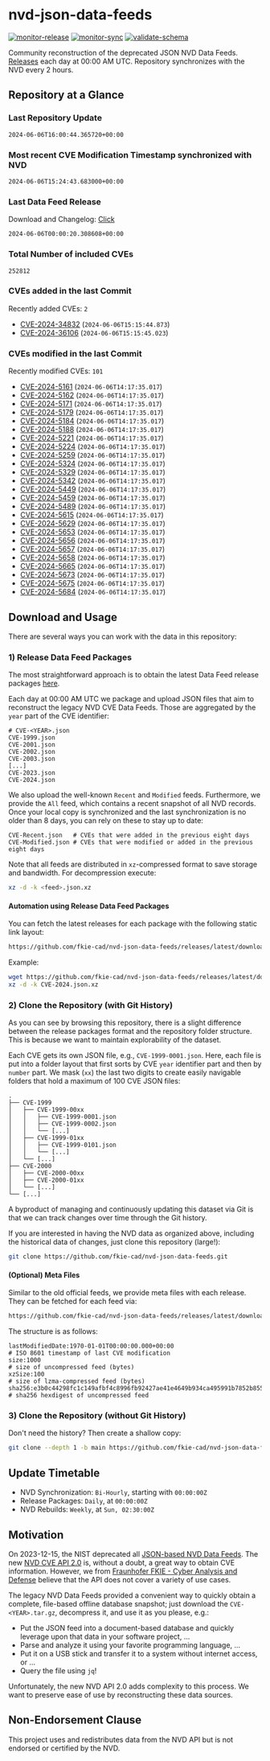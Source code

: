 # nvd-json-data-feeds

[![monitor-release](https://github.com/fkie-cad/nvd-json-data-feeds/actions/workflows/monitor_release.yml/badge.svg)](https://github.com/fkie-cad/nvd-json-data-feeds/actions/workflows/monitor_release.yml)
[![monitor-sync](https://github.com/fkie-cad/nvd-json-data-feeds/actions/workflows/monitor_sync.yml/badge.svg)](https://github.com/fkie-cad/nvd-json-data-feeds/actions/workflows/monitor_sync.yml)
[![validate-schema](https://github.com/fkie-cad/nvd-json-data-feeds/actions/workflows/validate_schema.yml/badge.svg)](https://github.com/fkie-cad/nvd-json-data-feeds/actions/workflows/validate_schema.yml)

Community reconstruction of the deprecated JSON NVD Data Feeds.
[Releases](https://github.com/fkie-cad/nvd-json-data-feeds/releases/latest) each day at 00:00 AM UTC.
Repository synchronizes with the NVD every 2 hours.

## Repository at a Glance

### Last Repository Update

```plain
2024-06-06T16:00:44.365720+00:00
```

### Most recent CVE Modification Timestamp synchronized with NVD

```plain
2024-06-06T15:24:43.683000+00:00
```

### Last Data Feed Release

Download and Changelog: [Click](https://github.com/fkie-cad/nvd-json-data-feeds/releases/latest)

```plain
2024-06-06T00:00:20.308608+00:00
```

### Total Number of included CVEs

```plain
252812
```

### CVEs added in the last Commit

Recently added CVEs: `2`

- [CVE-2024-34832](CVE-2024/CVE-2024-348xx/CVE-2024-34832.json) (`2024-06-06T15:15:44.873`)
- [CVE-2024-36106](CVE-2024/CVE-2024-361xx/CVE-2024-36106.json) (`2024-06-06T15:15:45.023`)


### CVEs modified in the last Commit

Recently modified CVEs: `101`

- [CVE-2024-5161](CVE-2024/CVE-2024-51xx/CVE-2024-5161.json) (`2024-06-06T14:17:35.017`)
- [CVE-2024-5162](CVE-2024/CVE-2024-51xx/CVE-2024-5162.json) (`2024-06-06T14:17:35.017`)
- [CVE-2024-5171](CVE-2024/CVE-2024-51xx/CVE-2024-5171.json) (`2024-06-06T14:17:35.017`)
- [CVE-2024-5179](CVE-2024/CVE-2024-51xx/CVE-2024-5179.json) (`2024-06-06T14:17:35.017`)
- [CVE-2024-5184](CVE-2024/CVE-2024-51xx/CVE-2024-5184.json) (`2024-06-06T14:17:35.017`)
- [CVE-2024-5188](CVE-2024/CVE-2024-51xx/CVE-2024-5188.json) (`2024-06-06T14:17:35.017`)
- [CVE-2024-5221](CVE-2024/CVE-2024-52xx/CVE-2024-5221.json) (`2024-06-06T14:17:35.017`)
- [CVE-2024-5224](CVE-2024/CVE-2024-52xx/CVE-2024-5224.json) (`2024-06-06T14:17:35.017`)
- [CVE-2024-5259](CVE-2024/CVE-2024-52xx/CVE-2024-5259.json) (`2024-06-06T14:17:35.017`)
- [CVE-2024-5324](CVE-2024/CVE-2024-53xx/CVE-2024-5324.json) (`2024-06-06T14:17:35.017`)
- [CVE-2024-5329](CVE-2024/CVE-2024-53xx/CVE-2024-5329.json) (`2024-06-06T14:17:35.017`)
- [CVE-2024-5342](CVE-2024/CVE-2024-53xx/CVE-2024-5342.json) (`2024-06-06T14:17:35.017`)
- [CVE-2024-5449](CVE-2024/CVE-2024-54xx/CVE-2024-5449.json) (`2024-06-06T14:17:35.017`)
- [CVE-2024-5459](CVE-2024/CVE-2024-54xx/CVE-2024-5459.json) (`2024-06-06T14:17:35.017`)
- [CVE-2024-5489](CVE-2024/CVE-2024-54xx/CVE-2024-5489.json) (`2024-06-06T14:17:35.017`)
- [CVE-2024-5615](CVE-2024/CVE-2024-56xx/CVE-2024-5615.json) (`2024-06-06T14:17:35.017`)
- [CVE-2024-5629](CVE-2024/CVE-2024-56xx/CVE-2024-5629.json) (`2024-06-06T14:17:35.017`)
- [CVE-2024-5653](CVE-2024/CVE-2024-56xx/CVE-2024-5653.json) (`2024-06-06T14:17:35.017`)
- [CVE-2024-5656](CVE-2024/CVE-2024-56xx/CVE-2024-5656.json) (`2024-06-06T14:17:35.017`)
- [CVE-2024-5657](CVE-2024/CVE-2024-56xx/CVE-2024-5657.json) (`2024-06-06T14:17:35.017`)
- [CVE-2024-5658](CVE-2024/CVE-2024-56xx/CVE-2024-5658.json) (`2024-06-06T14:17:35.017`)
- [CVE-2024-5665](CVE-2024/CVE-2024-56xx/CVE-2024-5665.json) (`2024-06-06T14:17:35.017`)
- [CVE-2024-5673](CVE-2024/CVE-2024-56xx/CVE-2024-5673.json) (`2024-06-06T14:17:35.017`)
- [CVE-2024-5675](CVE-2024/CVE-2024-56xx/CVE-2024-5675.json) (`2024-06-06T14:17:35.017`)
- [CVE-2024-5684](CVE-2024/CVE-2024-56xx/CVE-2024-5684.json) (`2024-06-06T14:17:35.017`)


## Download and Usage

There are several ways you can work with the data in this repository:

### 1) Release Data Feed Packages

The most straightforward approach is to obtain the latest Data Feed release packages [here](https://github.com/fkie-cad/nvd-json-data-feeds/releases/latest).

Each day at 00:00 AM UTC we package and upload JSON files that aim to reconstruct the legacy NVD CVE Data Feeds.
Those are aggregated by the `year` part of the CVE identifier:

```
# CVE-<YEAR>.json
CVE-1999.json
CVE-2001.json
CVE-2002.json
CVE-2003.json
[...]
CVE-2023.json
CVE-2024.json
```

We also upload the well-known `Recent` and `Modified` feeds.
Furthermore, we provide the `All` feed, which contains a recent snapshot of all NVD records.
Once your local copy is synchronized and the last synchronization is no older than 8 days, you can rely on these to stay up to date:

```plain
CVE-Recent.json   # CVEs that were added in the previous eight days
CVE-Modified.json # CVEs that were modified or added in the previous eight days
```

Note that all feeds are distributed in `xz`-compressed format to save storage and bandwidth.
For decompression execute:

```sh
xz -d -k <feed>.json.xz
```

#### Automation using Release Data Feed Packages

You can fetch the latest releases for each package with the following static link layout:

```sh
https://github.com/fkie-cad/nvd-json-data-feeds/releases/latest/download/CVE-<YEAR>.json.xz
```

Example:

```sh
wget https://github.com/fkie-cad/nvd-json-data-feeds/releases/latest/download/CVE-2024.json.xz
xz -d -k CVE-2024.json.xz
```

### 2) Clone the Repository (with Git History)

As you can see by browsing this repository, there is a slight difference between the release packages format and the repository folder structure.
This is because we want to maintain explorability of the dataset.

Each CVE gets its own JSON file, e.g., `CVE-1999-0001.json`.
Here, each file is put into a folder layout that first sorts by CVE `year` identifier part and then by `number` part.
We mask (`xx`) the last two digits to create easily navigable folders that hold a maximum of 100 CVE JSON files:

```plain
.
├── CVE-1999
│   ├── CVE-1999-00xx
│   │   ├── CVE-1999-0001.json
│   │   ├── CVE-1999-0002.json
│   │   └── [...]
│   ├── CVE-1999-01xx
│   │   ├── CVE-1999-0101.json
│   │   └── [...]
│   └── [...]
├── CVE-2000
│   ├── CVE-2000-00xx
│   ├── CVE-2000-01xx
│   └── [...]
└── [...]
```

A byproduct of managing and continuously updating this dataset via Git is that we can track changes over time through the Git history.

If you are interested in having the NVD data as organized above, including the historical data of changes, just clone this repository (large!):

```sh
git clone https://github.com/fkie-cad/nvd-json-data-feeds.git
```

#### (Optional) Meta Files

Similar to the old official feeds, we provide meta files with each release. They can be fetched for each feed via:

```sh
https://github.com/fkie-cad/nvd-json-data-feeds/releases/latest/download/CVE-<YEAR>.meta
```

The structure is as follows:

```plain
lastModifiedDate:1970-01-01T00:00:00.000+00:00                          # ISO 8601 timestamp of last CVE modification
size:1000                                                               # size of uncompressed feed (bytes)
xzSize:100                                                              # size of lzma-compressed feed (bytes)
sha256:e3b0c44298fc1c149afbf4c8996fb92427ae41e4649b934ca495991b7852b855 # sha256 hexdigest of uncompressed feed
```

### 3) Clone the Repository (without Git History)

Don't need the history? Then create a shallow copy:

```sh
git clone --depth 1 -b main https://github.com/fkie-cad/nvd-json-data-feeds.git
```


## Update Timetable

* NVD Synchronization: `Bi-Hourly`, starting with `00:00:00Z`
* Release Packages: `Daily`, at `00:00:00Z`
* NVD Rebuilds: `Weekly`, at `Sun, 02:30:00Z`


## Motivation

On 2023-12-15, the NIST deprecated all [JSON-based NVD Data Feeds](https://nvd.nist.gov/vuln/data-feeds#divRetirementBanner-1).
The new [NVD CVE API 2.0](https://nvd.nist.gov/developers/vulnerabilities) is, without a doubt, a great way to obtain CVE information.
However, we from [Fraunhofer FKIE - Cyber Analysis and Defense](https://www.fkie.fraunhofer.de/en/departments/cad.html) believe that the API does not cover a variety of use cases.

The legacy NVD Data Feeds provided a convenient way to quickly obtain a complete, file-based offline database snapshot; just download the `CVE-<YEAR>.tar.gz`, decompress it, and use it as you please, e.g.:

- Put the JSON feed into a document-based database and quickly leverage upon that data in your software project, ...
- Parse and analyze it using your favorite programming language, ...
- Put it on a USB stick and transfer it to a system without internet access, or ...
- Query the file using `jq`!

Unfortunately, the new NVD API 2.0 adds complexity to this process.
We want to preserve ease of use by reconstructing these data sources.

## Non-Endorsement Clause

This project uses and redistributes data from the NVD API but is not endorsed or certified by the NVD.